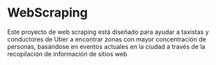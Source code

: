 # WebScraping
Este proyecto de web scraping está diseñado para ayudar a taxistas y conductores de Uber a encontrar zonas con mayor concentración de personas, basándose en eventos actuales en la ciudad a través de la recopilación de información de sitios web
